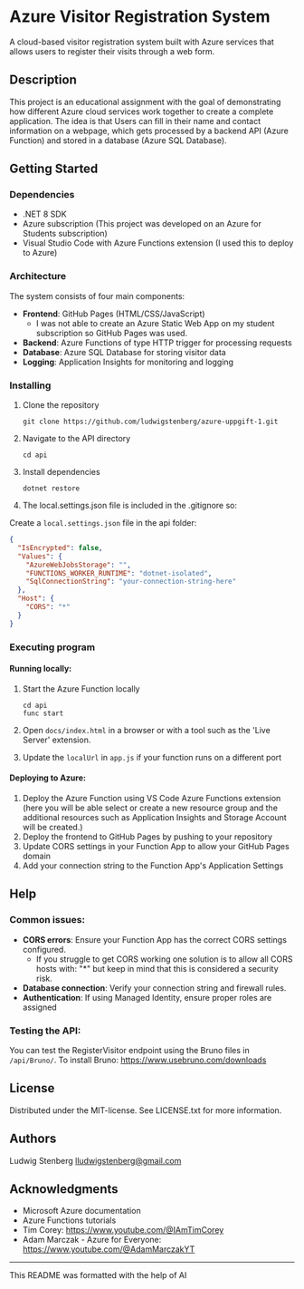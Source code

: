 # Azure Visitor Registration System

A cloud-based visitor registration system built with Azure services that allows users to register their visits through a web form.

## Description

This project is an educational assignment with the goal of demonstrating how different Azure cloud services work together to create a complete application. The idea is that Users can fill in their name and contact information on a webpage, which gets processed by a backend API (Azure Function) and stored in a database (Azure SQL Database).

## Getting Started

### Dependencies

- .NET 8 SDK
- Azure subscription (This project was developed on an Azure for Students subscription)
- Visual Studio Code with Azure Functions extension (I used this to deploy to Azure)

### Architecture

The system consists of four main components:

- **Frontend**: GitHub Pages (HTML/CSS/JavaScript)
  - I was not able to create an Azure Static Web App on my student subscription so GitHub Pages was used.
- **Backend**: Azure Functions of type HTTP trigger for processing requests
- **Database**: Azure SQL Database for storing visitor data
- **Logging**: Application Insights for monitoring and logging

### Installing

1. Clone the repository

   ```
   git clone https://github.com/ludwigstenberg/azure-uppgift-1.git
   ```

2. Navigate to the API directory

   ```
   cd api
   ```

3. Install dependencies

   ```
   dotnet restore
   ```

4. The local.settings.json file is included in the .gitignore so:

Create a `local.settings.json` file in the api folder:

```json
{
  "IsEncrypted": false,
  "Values": {
    "AzureWebJobsStorage": "",
    "FUNCTIONS_WORKER_RUNTIME": "dotnet-isolated",
    "SqlConnectionString": "your-connection-string-here"
  },
  "Host": {
    "CORS": "*"
  }
}
```

### Executing program

#### Running locally:

1. Start the Azure Function locally

   ```
   cd api
   func start
   ```

2. Open `docs/index.html` in a browser or with a tool such as the 'Live Server' extension.

3. Update the `localUrl` in `app.js` if your function runs on a different port

#### Deploying to Azure:

1. Deploy the Azure Function using VS Code Azure Functions extension (here you will be able select or create a new resource group and the additional resources such as Application Insights and Storage Account will be created.)
2. Deploy the frontend to GitHub Pages by pushing to your repository
3. Update CORS settings in your Function App to allow your GitHub Pages domain
4. Add your connection string to the Function App's Application Settings

## Help

### Common issues:

- **CORS errors**: Ensure your Function App has the correct CORS settings configured.
  - If you struggle to get CORS working one solution is to allow all CORS hosts with: "\*" but keep in mind that this is considered a security risk.
- **Database connection**: Verify your connection string and firewall rules.
- **Authentication**: If using Managed Identity, ensure proper roles are assigned

### Testing the API:

You can test the RegisterVisitor endpoint using the Bruno files in `/api/Bruno/`.
To install Bruno: https://www.usebruno.com/downloads

## License

Distributed under the MIT-license. See LICENSE.txt for more information.

## Authors

Ludwig Stenberg
lludwigstenberg@gmail.com

## Acknowledgments

- Microsoft Azure documentation
- Azure Functions tutorials
- Tim Corey: https://www.youtube.com/@IAmTimCorey
- Adam Marczak - Azure for Everyone: https://www.youtube.com/@AdamMarczakYT



---

This README was formatted with the help of AI
